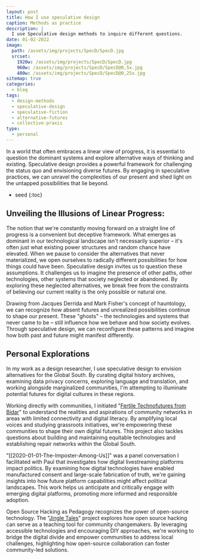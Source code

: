```yaml
---
layout: post
title: How I use speculative design
caption: Methods as practice
description: |
  I use Speculative design methods to inquire different questions.
date: 01-02-2022
image:
  path: /assets/img/projects/SpecD/SpecD.jpg
  srcset:
    1920w: /assets/img/projects/SpecD/SpecD.jpg
    960w: /assets/img/projects/SpecD/SpecD@0,5x.jpg
    480w: /assets/img/projects/SpecD/SpecD@0,25x.jpg
sitemap: true
categories:
  - blog
tags:
  - design-methods
  - speculative-design
  - speculative-fiction
  - alternative-futures
  - collective-praxis
type:
  - personal
---
```


In a world that often embraces a linear view of progress, it is essential to question the dominant systems and explore alternative ways of thinking and existing. Speculative design provides a powerful framework for challenging the status quo and envisioning diverse futures. By engaging in speculative practices, we can unravel the complexities of our present and shed light on the untapped possibilities that lie beyond. 

* seed
{:toc}

## Unveiling the Illusions of Linear Progress: 
The notion that we're constantly moving forward on a straight line of progress is a convenient but deceptive framework. What emerges as dominant in our technological landscape isn't necessarily superior – it's often just what existing power structures and random chance have elevated. When we pause to consider the alternatives that never materialized, we open ourselves to radically different possibilities for how things could have been. Speculative design invites us to question these assumptions. It challenges us to imagine the presence of other paths, other technologies, other systems that society neglected or abandoned. By exploring these neglected alternatives, we break free from the constraints of believing our current reality is the only possible or natural one.

Drawing from Jacques Derrida and Mark Fisher's concept of hauntology, we can recognize how absent futures and unrealized possibilities continue to shape our present. These "ghosts" – the technologies and systems that never came to be – still influence how we behave and how society evolves. Through speculative design, we can reconfigure these patterns and imagine how both past and future might manifest differently.


## Personal Explorations
In my work as a design researcher, I use speculative design to envision alternatives for the Global South. By curating digital history archives, examining data privacy concerns, exploring language and translation, and working alongside marginalized communities, I'm attempting to illuminate potential futures for digital cultures in these regions.


Working directly with communities, I initiated "[Fertile Technofutures from Bidar](https://one.compost.digital/fertile-technofutures-from-bidar/)" to understand the realities and aspirations of community networks in areas with limited connectivity and digital literacy. By amplifying local voices and studying grassroots initiatives, we're empowering these communities to shape their own digital futures. This project also tackles questions about building and maintaining equitable technologies and establishing repair networks within the Global South.

"[[2020-01-01-The-Imposter-Among-Us]]" was a panel conversation I facilitated with Paul that investigates how digital livestreaming platforms impact politics. By examining how digital technologies have enabled manufactured consent and large-scale fabrication of truth, we're gaining insights into how future platform capabilities might affect political landscapes. This work helps us anticipate and critically engage with emerging digital platforms, promoting more informed and responsible adoption.

Open Source Hacking as Pedagogy recognizes the power of open-source technology. The "[Jingle Tales](https://criticalcode.recipes/contributions/jingle-tales)" project explores how open source hacking can serve as a teaching tool for community changemakers. By leveraging accessible technologies and encouraging DIY approaches, we're working to bridge the digital divide and empower communities to address local challenges, highlighting how open-source collaboration can foster community-led solutions.

